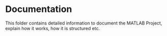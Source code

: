 # Documentation

This folder contains detailed information to document the MATLAB Project, explain how it works, how it is structured etc.